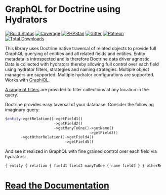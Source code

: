 GraphQL for Doctrine using Hydrators
====================================

[![Build Status](https://travis-ci.org/API-Skeletons/zf-doctrine-graphql.svg)](https://travis-ci.org/API-Skeletons/zf-doctrine-graphql)
[![Coverage](https://coveralls.io/repos/github/API-Skeletons/zf-doctrine-graphql/badge.svg?branch=master&124)](https://coveralls.io/repos/github/API-Skeletons/zf-doctrine-graphql/badge.svg?branch=master&124)
[![PHPStan](https://img.shields.io/badge/PHPStan-enabled-brightgreen.svg?style=flat)](https://github.com/phpstan/phpstan)
[![Gitter](https://badges.gitter.im/api-skeletons/open-source.svg)](https://gitter.im/api-skeletons/open-source)
[![Patreon](https://img.shields.io/badge/patreon-donate-yellow.svg)](https://www.patreon.com/apiskeletons)
[![Total Downloads](https://poser.pugx.org/api-skeletons/zf-doctrine-graphql/downloads)](https://packagist.org/packages/api-skeletons/zf-doctrine-graphql)

This library uses Doctrine native traversal of related objects to provide full GraphQL
querying of entities and all related fields and entities.
Entity metadata is introspected and is therefore Doctrine data driver agnostic.
Data is collected with hydrators thereby
allowing full control over each field using hydrator filters, strategies and naming strategies.
Multiple object managers are supported. Multiple hydrator configurations are supported.
Works with [GraphiQL](https://github.com/graphql/graphiql).

[A range of filters](http://graphql.apiskeletons.com/en/latest/queries.html)
are provided to filter collections at any location in the query.

Doctrine provides easy taversal of your database.  Consider the following imaginary query:
```php
$entity->getRelation()->getField1()
                      ->getField2()
                      ->getManyToOne()->getName()
                                      ->getField3()
       ->getOtherRelation()->getField4()
                           ->getField5()
```

And see it realized in GraphQL with fine grained control over each field via hydrators:

```js
{ entity { relation { field1 field2 manyToOne { name field3 } } otherRelation { field4 field5 } } }
```


[Read the Documentation](http://graphql.apiskeletons.com)
==========================================================
